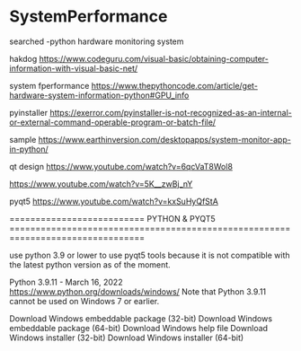 # SystemPerformance
searched
-python hardware monitoring system


hakdog
https://www.codeguru.com/visual-basic/obtaining-computer-information-with-visual-basic-net/

system fperformance
https://www.thepythoncode.com/article/get-hardware-system-information-python#GPU_info

pyinstaller
https://exerror.com/pyinstaller-is-not-recognized-as-an-internal-or-external-command-operable-program-or-batch-file/

sample
https://www.earthinversion.com/desktopapps/system-monitor-app-in-python/

qt design
https://www.youtube.com/watch?v=6qcVaT8Wol8

https://www.youtube.com/watch?v=5K__zwBj_nY

pyqt5
https://www.youtube.com/watch?v=kxSuHyQfStA


==========================   PYTHON & PYQT5 ================================================================================



use python 3.9 or lower to use pyqt5 tools because it is not compatible with the latest python version as of the moment.


Python 3.9.11 - March 16, 2022
https://www.python.org/downloads/windows/
Note that Python 3.9.11 cannot be used on Windows 7 or earlier.

Download Windows embeddable package (32-bit)
Download Windows embeddable package (64-bit)
Download Windows help file
Download Windows installer (32-bit)
Download Windows installer (64-bit)

